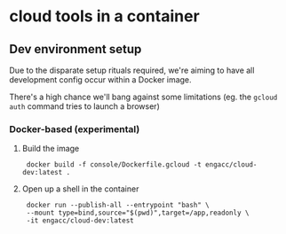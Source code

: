 # cloud tools in a container

## Dev environment setup

Due to the disparate setup rituals required, we're aiming to have all development config occur within a Docker image.

There's a high chance we'll bang against some limitations (eg. the `gcloud auth` command tries to launch a browser)

### Docker-based (experimental)

1. Build the image 

        docker build -f console/Dockerfile.gcloud -t engacc/cloud-dev:latest .

1. Open up a shell in the container

        docker run --publish-all --entrypoint "bash" \
        --mount type=bind,source="$(pwd)",target=/app,readonly \
        -it engacc/cloud-dev:latest